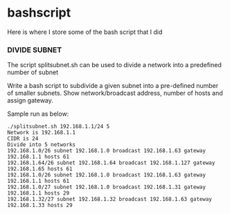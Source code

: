 # bashscript
Here is where I store some of the bash script that I did
### DIVIDE SUBNET
The script splitsubnet.sh can be used to divide a network into a predefined number of subnet

Write a bash script to subdivide a given subnet into a pre-defined number of smaller subnets. 
Show network/broadcast address, number of hosts and assign gateway.

Sample run as below:
```
./splitsubnet.sh 192.168.1.1/24 5
Network is 192.168.1.1
CIDR is 24
Divide into 5 networks
192.168.1.0/26 subnet 192.168.1.0 broadcast 192.168.1.63 gateway 192.168.1.1 hosts 61
192.168.1.64/26 subnet 192.168.1.64 broadcast 192.168.1.127 gateway 192.168.1.65 hosts 61
192.168.1.0/26 subnet 192.168.1.0 broadcast 192.168.1.63 gateway 192.168.1.1 hosts 61
192.168.1.0/27 subnet 192.168.1.0 broadcast 192.168.1.31 gateway 192.168.1.1 hosts 29
192.168.1.32/27 subnet 192.168.1.32 broadcast 192.168.1.63 gateway 192.168.1.33 hosts 29
```